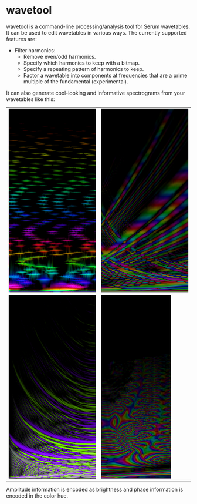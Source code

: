 # wavetool

wavetool is a command-line processing/analysis tool for Serum wavetables. It can
be used to edit wavetables in various ways. The currently supported features
are:

- Filter harmonics:
    - Remove even/odd harmonics.
    - Specify which harmonics to keep with a bitmap.
    - Specify a repeating pattern of harmonics to keep.
    - Factor a wavetable into components at frequencies that are a prime
      multiple of the fundamental (experimental).

It can also generate cool-looking and informative spectrograms from your
wavetables like this:

|                                           |                                            |
|-------------------------------------------|--------------------------------------------|
| <img src="/docs/images/spectrum_1.png" height="500px" /> | <img src="/docs/images/spectrum_2.png" height="500px" /> |
| <img src="/docs/images/spectrum_3.png" height="500px" /> | <img src="/docs/images/spectrum_4.png" height="500px" /> |

Amplitude information is encoded as brightness and phase information is encoded
in the color hue.
